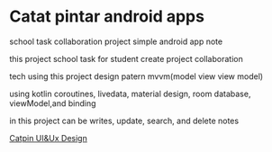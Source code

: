 # Catat pintar android apps
school task collaboration project simple android app note

this project school task for student  create project collaboration 

tech using this project design patern mvvm(model view view model)

using kotlin coroutines, livedata, material design, room database, viewModel,and binding

in this project can be writes, update, search, and delete notes

[Catpin UI&Ux Design](https://www.figma.com/file/qUW3hSnH65T6wf12JZyl23/Catpin?node-id=0%3A1)
